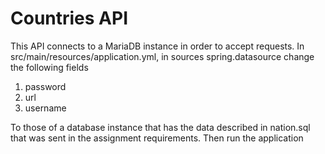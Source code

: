 # Countries API
This API connects to a MariaDB instance in order to accept requests.
In src/main/resources/application.yml, in sources spring.datasource change the following fields
1. password
2. url
3. username

To those of a database instance that has the data described in nation.sql that was sent in the assignment requirements.
Then run the application
